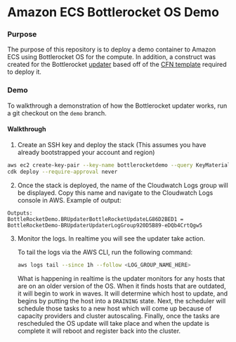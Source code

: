 # Amazon ECS Bottlerocket OS Demo

### Purpose

The purpose of this repository is to deploy a demo container to Amazon ECS using Bottlerocket OS for the compute.
In addition, a construct was created for the Bottlerocket [updater](https://github.com/bottlerocket-os/bottlerocket-ecs-updater/) based off of the [CFN template](https://github.com/bottlerocket-os/bottlerocket-ecs-updater/blob/develop/stacks/bottlerocket-ecs-updater.yaml) required to deploy it.

### Demo

To walkthrough a demonstration of how the Bottlerocket updater works, run a git checkout on the `demo` branch.

#### Walkthrough

1. Create an SSH key and deploy the stack (This assumes you have already bootstrapped your account and region)

```bash
aws ec2 create-key-pair --key-name bottlerocketdemo --query KeyMaterial --output text | tee -a brdemo.pem
cdk deploy --require-approval never
```

2. Once the stack is deployed, the name of the Cloudwatch Logs group will be displayed.
   Copy this name and navigate to the Cloudwatch Logs console in AWS.
   Example of output:

```
Outputs:
BottleRocketDemo.BRUpdaterBottleRocketUpdateLG86D2BED1 = BottleRocketDemo-BRUpdaterUpdaterLogGroup920D5B89-eDQb4CrtQgw5
```

3. Monitor the logs.
   In realtime you will see the updater take action.

   To tail the logs via the AWS CLI, run the following command:

   ```bash
   aws logs tail --since 1h --follow <LOG_GROUP_NAME_HERE>
   ```

   What is happening in realtime is the updater monitors for any hosts that are on an older version of the OS.
   When it finds hosts that are outdated, it will begin to work in waves.
   It will determine which host to update, and begins by putting the host into a `DRAINING` state.
   Next, the scheduler will schedule those tasks to a new host which will come up because of capacity providers and cluster autoscaling.
   Finally, once the tasks are rescheduled the OS update will take place and when the update is complete it will reboot and register back into the cluster.
